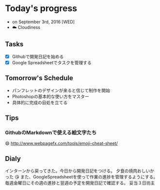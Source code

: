 # Today's progress

- on September 3rd, 2016 [WED]
- :cloud: Cloudiness

## Tasks

- [x] Githubで開発日記を始める
- [x] Google Spreadsheetでタスクを管理する

## Tomorrow's Schedule

- パンフレットのデザインが来ると信じて制作を開始
- Photoshopの基本的な使い方をマスター
- 具体的に完成の目処を立てる

## Tips

### GithubのMarkdownで使える絵文字たち

:smile: http://www.webpagefx.com/tools/emoji-cheat-sheet/

## Dialy

インターンから戻ってきた。今日から開発日記をつける。
夕食の焼肉おしいかった :kissing_heart:
また、GoogleSpreadsheetを使って作業の進捗を管理するようにする。
毎週金曜日にその週の進捗と翌週の予定を開発日記で確認する。
妥当３日坊主
